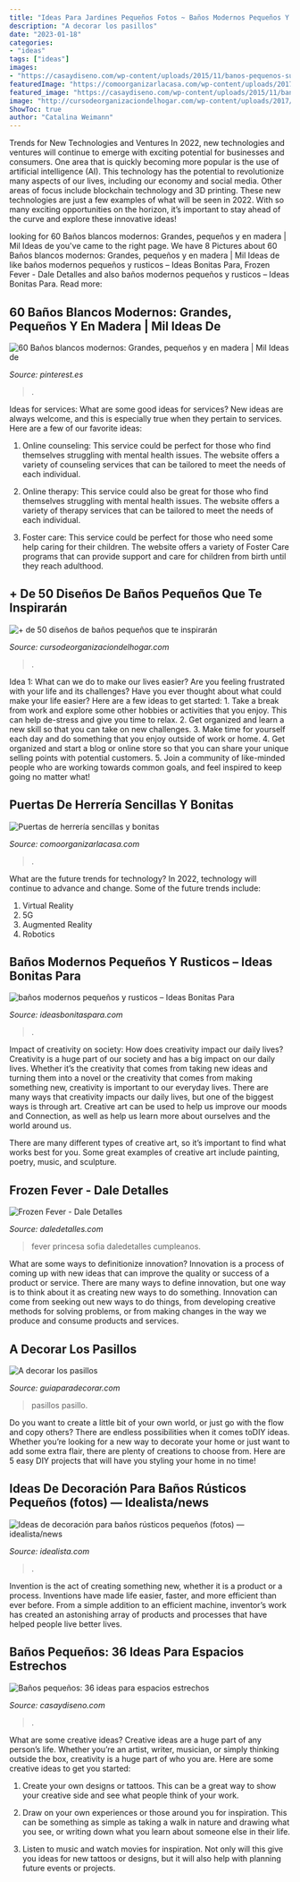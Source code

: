 ```yaml
---
title: "Ideas Para Jardines Pequeños Fotos ~ Baños Modernos Pequeños Y Rusticos – Ideas Bonitas Para"
description: "A decorar los pasillos"
date: "2023-01-18"
categories:
- "ideas"
tags: ["ideas"]
images:
- "https://casaydiseno.com/wp-content/uploads/2015/11/banos-pequenos-suelo-lavabo-madera.jpg"
featuredImage: "https://comoorganizarlacasa.com/wp-content/uploads/2017/02/puertas-de-herreria-sincillas-y-bonitas.jpg"
featured_image: "https://casaydiseno.com/wp-content/uploads/2015/11/banos-pequenos-suelo-lavabo-madera.jpg"
image: "http://cursodeorganizaciondelhogar.com/wp-content/uploads/2017/08/de-50-disenos-de-banos-pequenos-que-te-inspiraran-47.jpg"
ShowToc: true
author: "Catalina Weimann"
---
```



Trends for New Technologies and Ventures
In 2022, new technologies and ventures will continue to emerge with exciting potential for businesses and consumers. One area that is quickly becoming more popular is the use of artificial intelligence (AI). This technology has the potential to revolutionize many aspects of our lives, including our economy and social media. Other areas of focus include blockchain technology and 3D printing. These new technologies are just a few examples of what will be seen in 2022. With so many exciting opportunities on the horizon, it’s important to stay ahead of the curve and explore these innovative ideas!

	

		
looking for 60 Baños blancos modernos: Grandes, pequeños y en madera | Mil Ideas de you've came to the right page. We have 8 Pictures about 60 Baños blancos modernos: Grandes, pequeños y en madera | Mil Ideas de like baños modernos pequeños y rusticos – Ideas Bonitas Para, Frozen Fever - Dale Detalles and also baños modernos pequeños y rusticos – Ideas Bonitas Para. Read more:
		
    
## 60 Baños Blancos Modernos: Grandes, Pequeños Y En Madera | Mil Ideas De

<img loading=lazy src="https://i.pinimg.com/736x/22/d9/1d/22d91d24e29d3918057764fc1c53d4ea.jpg" onerror="this.onerror=null;this.src='https://tse4.mm.bing.net/th?id=OIP.peEtF7BVvLiMcgxI4GCiKgHaLG&amp;pid=15.1';" alt="60 Baños blancos modernos: Grandes, pequeños y en madera | Mil Ideas de">

_Source: pinterest.es_

>. 

	

Ideas for services: What are some good ideas for services?
New ideas are always welcome, and this is especially true when they pertain to services. Here are a few of our favorite ideas:
1. Online counseling: This service could be perfect for those who find themselves struggling with mental health issues. The website offers a variety of counseling services that can be tailored to meet the needs of each individual.

2. Online therapy: This service could also be great for those who find themselves struggling with mental health issues. The website offers a variety of therapy services that can be tailored to meet the needs of each individual.

3. Foster care: This service could be perfect for those who need some help caring for their children. The website offers a variety of Foster Care programs that can provide support and care for children from birth until they reach adulthood.


    
## + De 50 Diseños De Baños Pequeños Que Te Inspirarán

<img loading=lazy src="http://cursodeorganizaciondelhogar.com/wp-content/uploads/2017/08/de-50-disenos-de-banos-pequenos-que-te-inspiraran-47.jpg" onerror="this.onerror=null;this.src='https://tse3.mm.bing.net/th?id=OIP.Et5d4gvebUTsI1f6B3orWQHaJ3&amp;pid=15.1';" alt="+ de 50 diseños de baños pequeños que te inspirarán">

_Source: cursodeorganizaciondelhogar.com_

>. 

	

Idea 1: What can we do to make our lives easier?
Are you feeling frustrated with your life and its challenges? Have you ever thought about what could make your life easier? Here are a few ideas to get started: 1. Take a break from work and explore some other hobbies or activities that you enjoy. This can help de-stress and give you time to relax. 2. Get organized and learn a new skill so that you can take on new challenges. 3. Make time for yourself each day and do something that you enjoy outside of work or home. 4. Get organized and start a blog or online store so that you can share your unique selling points with potential customers. 5. Join a community of like-minded people who are working towards common goals, and feel inspired to keep going no matter what! 
    
## Puertas De Herrería Sencillas Y Bonitas

<img loading=lazy src="https://comoorganizarlacasa.com/wp-content/uploads/2017/02/puertas-de-herreria-sincillas-y-bonitas.jpg" onerror="this.onerror=null;this.src='https://tse1.mm.bing.net/th?id=OIP.AOmTy1W8nzQfsyh7dfMHrQHaLI&amp;pid=15.1';" alt="Puertas de herrería sencillas y bonitas">

_Source: comoorganizarlacasa.com_

>. 

	

What are the future trends for technology?
In 2022, technology will continue to advance and change. Some of the future trends include: 
1. Virtual Reality 
2. 5G 
3. Augmented Reality 
4. Robotics 

    
## Baños Modernos Pequeños Y Rusticos – Ideas Bonitas Para

<img loading=lazy src="https://ideasbonitaspara.com/wp-content/uploads/2019/09/banos-modernos-pequenos-y-rusticos-2.jpg" onerror="this.onerror=null;this.src='https://tse1.mm.bing.net/th?id=OIP.66h73nX4Jm_z3GL1MW_uvgHaJ4&amp;pid=15.1';" alt="baños modernos pequeños y rusticos – Ideas Bonitas Para">

_Source: ideasbonitaspara.com_

>. 

	

Impact of creativity on society: How does creativity impact our daily lives?
Creativity is a huge part of our society and has a big impact on our daily lives. Whether it’s the creativity that comes from taking new ideas and turning them into a novel or the creativity that comes from making something new, creativity is important to our everyday lives.
There are many ways that creativity impacts our daily lives, but one of the biggest ways is through art. Creative art can be used to help us improve our moods and Connection, as well as help us learn more about ourselves and the world around us.

There are many different types of creative art, so it’s important to find what works best for you. Some great examples of creative art include painting, poetry, music, and sculpture.

    
## Frozen Fever - Dale Detalles

<img loading=lazy src="https://i0.wp.com/www.daledetalles.com/wp-content/uploads/2016/06/frozen-fever15.jpg" onerror="this.onerror=null;this.src='https://tse2.mm.bing.net/th?id=OIP.zgfUYEgt6aQ609K563xAMgHaJ3&amp;pid=15.1';" alt="Frozen Fever - Dale Detalles">

_Source: daledetalles.com_

>fever princesa sofia daledetalles cumpleanos. 

	

What are some ways to definitionize innovation?
Innovation is a process of coming up with new ideas that can improve the quality or success of a product or service. There are many ways to define innovation, but one way is to think about it as creating new ways to do something. Innovation can come from seeking out new ways to do things, from developing creative methods for solving problems, or from making changes in the way we produce and consume products and services.

    
## A Decorar Los Pasillos

<img loading=lazy src="https://www.guiaparadecorar.com/wp-content/uploads/2013/03/decoracion-de-pasillos-06-480x640.jpg" onerror="this.onerror=null;this.src='https://tse3.mm.bing.net/th?id=OIP._1B1heHRKiiswFEkoc-_mAHaJ4&amp;pid=15.1';" alt="A decorar los pasillos">

_Source: guiaparadecorar.com_

>pasillos pasillo. 

	

Do you want to create a little bit of your own world, or just go with the flow and copy others? There are endless possibilities when it comes toDIY ideas. Whether you’re looking for a new way to decorate your home or just want to add some extra flair, there are plenty of creations to choose from. Here are 5 easy DIY projects that will have you styling your home in no time!

    
## Ideas De Decoración Para Baños Rústicos Pequeños (fotos) — Idealista/news

<img loading=lazy src="https://st3.idealista.com/news/archivos/2013-08/traditional-bathroom_0.jpg?sv=6t_HL9eV" onerror="this.onerror=null;this.src='https://tse4.mm.bing.net/th?id=OIP.yYQcyXQ-FzOWFzsZevnjRgHaLH&amp;pid=15.1';" alt="Ideas de decoración para baños rústicos pequeños (fotos) — idealista/news">

_Source: idealista.com_

>. 

	

Invention is the act of creating something new, whether it is a product or a process. Inventions have made life easier, faster, and more efficient than ever before. From a simple addition to an efficient machine, inventor’s work has created an astonishing array of products and processes that have helped people live better lives.

    
## Baños Pequeños: 36 Ideas Para Espacios Estrechos

<img loading=lazy src="https://casaydiseno.com/wp-content/uploads/2015/11/banos-pequenos-suelo-lavabo-madera.jpg" onerror="this.onerror=null;this.src='https://tse2.mm.bing.net/th?id=OIP.VneJHDO2FHN0pL0t-F0Q_QHaKO&amp;pid=15.1';" alt="Baños pequeños: 36 ideas para espacios estrechos">

_Source: casaydiseno.com_

>. 

	

What are some creative ideas?
Creative ideas are a huge part of any person’s life. Whether you’re an artist, writer, musician, or simply thinking outside the box, creativity is a huge part of who you are. Here are some creative ideas to get you started:
1. Create your own designs or tattoos. This can be a great way to show your creative side and see what people think of your work.

2. Draw on your own experiences or those around you for inspiration. This can be something as simple as taking a walk in nature and drawing what you see, or writing down what you learn about someone else in their life.

3. Listen to music and watch movies for inspiration. Not only will this give you ideas for new tattoos or designs, but it will also help with planning future events or projects.


